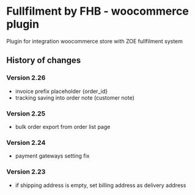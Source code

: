 # Fullfilment by FHB - woocommerce plugin
Plugin for integration woocommerce store with ZOE fullfilment system

## History of changes

### Version 2.26
- invoice prefix placeholder {order_id}
- tracking saving into order note (customer note)

### Version 2.25
- bulk order export from order list page

### Version 2.24
- payment gateways setting fix

### Version 2.23
- if shipping address is empty, set billing address as delivery address